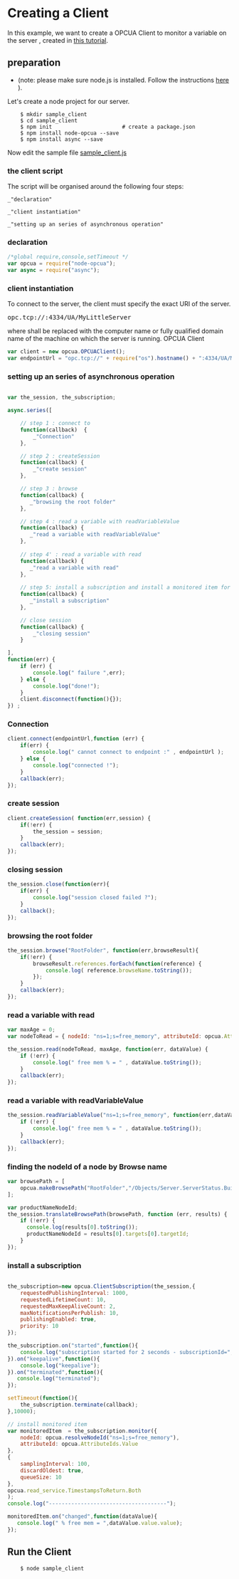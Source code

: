 
# Creating a Client

In this example, we want to create a OPCUA Client to monitor a variable on the server , created in
[this tutorial](creating_a_server.md).

## preparation

* (note: please make sure node.js is installed. Follow the instructions [here](http://nodejs.org/) ).


Let's create a node project for our server.

``` shell
    $ mkdir sample_client
    $ cd sample_client
    $ npm init                      # create a package.json
    $ npm install node-opcua --save
    $ npm install async --save
```

Now edit the sample file [sample_client.js](#the-client-script "save:")

### the client script


The script will be organised around the following four steps:

    _"declaration"

    _"client instantiation"

    _"setting up an series of asynchronous operation"



### declaration

```javascript
/*global require,console,setTimeout */
var opcua = require("node-opcua");
var async = require("async");
```

### client instantiation

To connect to the server, the client must specify the exact URI of the server.
<pre>
opc.tcp://<hostname>:4334/UA/MyLittleServer
</pre>
where <hostname> shall be replaced with the computer name or fully qualified domain name of the machine on which the
server is running.
OPCUA Client



```javascript
var client = new opcua.OPCUAClient();
var endpointUrl = "opc.tcp://" + require("os").hostname() + ":4334/UA/MyLittleServer";
```


### setting up an series of asynchronous operation

```javascript

var the_session, the_subscription;

async.series([

    // step 1 : connect to
    function(callback)  {
        _"Connection"
    },

    // step 2 : createSession
    function(callback) {
        _"create session"
    },

    // step 3 : browse
    function(callback) {
       _"browsing the root folder"
    },

    // step 4 : read a variable with readVariableValue
    function(callback) {
       _"read a variable with readVariableValue"
    },
    
    // step 4' : read a variable with read
    function(callback) {
       _"read a variable with read"
    },
    
    // step 5: install a subscription and install a monitored item for 10 seconds
    function(callback) {
       _"install a subscription"
    },

    // close session
    function(callback) {
        _"closing session"
    }

],
function(err) {
    if (err) {
        console.log(" failure ",err);
    } else {
        console.log("done!");
    }
    client.disconnect(function(){});
}) ;
```


### Connection

```javascript
client.connect(endpointUrl,function (err) {
    if(err) {
        console.log(" cannot connect to endpoint :" , endpointUrl );
    } else {
        console.log("connected !");
    }
    callback(err);
});
```

### create session

```javascript
client.createSession( function(err,session) {
    if(!err) {
        the_session = session;
    }
    callback(err);
});
```

### closing session

```javascript
the_session.close(function(err){
    if(err) {
        console.log("session closed failed ?");
    }
    callback();
});
```

### browsing the root folder

```javascript
the_session.browse("RootFolder", function(err,browseResult){
    if(!err) {
        browseResult.references.forEach(function(reference) {
            console.log( reference.browseName.toString());
        });
    }
    callback(err);
});
```


### read a variable with read

```javascript
var maxAge = 0;
var nodeToRead = { nodeId: "ns=1;s=free_memory", attributeId: opcua.AttributeIds.Value };

the_session.read(nodeToRead, maxAge, function(err, dataValue) {
    if (!err) {
        console.log(" free mem % = " , dataValue.toString());
    }
    callback(err);
});


```

### read a variable with readVariableValue

```javascript
the_session.readVariableValue("ns=1;s=free_memory", function(err,dataValue) {
    if (!err) {
        console.log(" free mem % = " , dataValue.toString());
    }
    callback(err);
});


```

### finding the nodeId of a node by Browse name

```javascript
var browsePath = [
    opcua.makeBrowsePath("RootFolder","/Objects/Server.ServerStatus.BuildInfo.ProductName"),
];

var productNameNodeId;
the_session.translateBrowsePath(browsePath, function (err, results) {
    if (!err) {
      console.log(results[0].toString());
      productNameNodeId = results[0].targets[0].targetId;
    }
});

```


### install a subscription

```javascript

the_subscription=new opcua.ClientSubscription(the_session,{
    requestedPublishingInterval: 1000,
    requestedLifetimeCount: 10,
    requestedMaxKeepAliveCount: 2,
    maxNotificationsPerPublish: 10,
    publishingEnabled: true,
    priority: 10
});

the_subscription.on("started",function(){
    console.log("subscription started for 2 seconds - subscriptionId=",the_subscription.subscriptionId);
}).on("keepalive",function(){
    console.log("keepalive");
}).on("terminated",function(){
   console.log("terminated");
});

setTimeout(function(){
    the_subscription.terminate(callback);
},10000);

// install monitored item
var monitoredItem  = the_subscription.monitor({
    nodeId: opcua.resolveNodeId("ns=1;s=free_memory"),
    attributeId: opcua.AttributeIds.Value
},
{
    samplingInterval: 100,
    discardOldest: true,
    queueSize: 10
},
opcua.read_service.TimestampsToReturn.Both
);
console.log("-------------------------------------");

monitoredItem.on("changed",function(dataValue){
   console.log(" % free mem = ",dataValue.value.value);
});
```

## Run the Client

``` sh
    $ node sample_client
```

